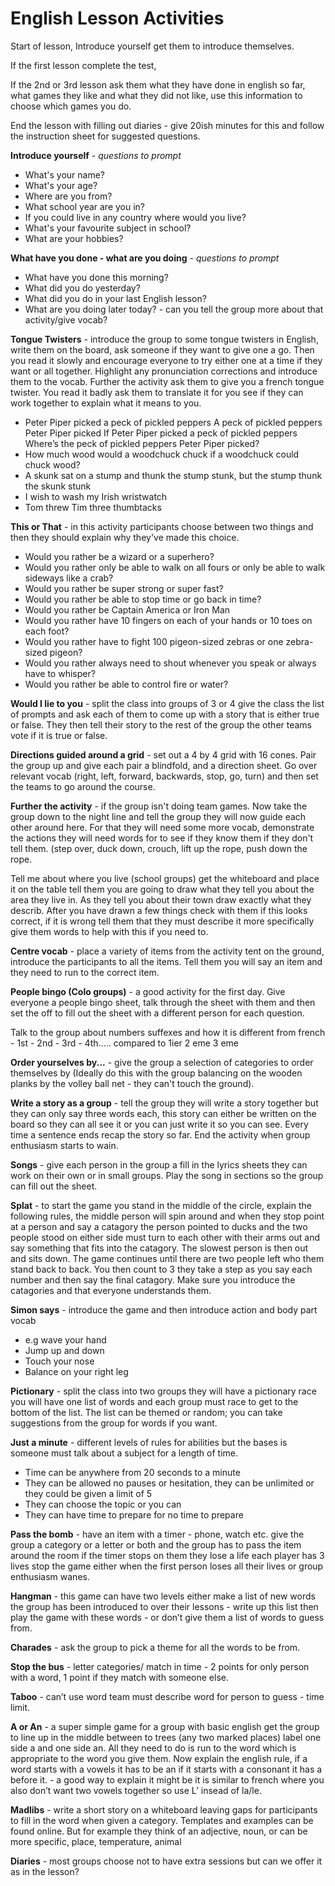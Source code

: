 # English Lesson Activities

Start of lesson, Introduce yourself get them to introduce themselves. 

If the first lesson complete the test, 

If the 2nd or 3rd lesson ask them what they have done in english so far, what games they like and what they did not like, use this information to choose which games you do. 

End the lesson with filling out diaries - give 20ish minutes for this and follow the instruction sheet for suggested questions. 

**Introduce yourself** - *questions to prompt*

- What's your name?
- What's your age?
- Where are you from? 
- What school year are you in? 
- If you could live in any country where would you live? 
- What's your favourite subject in school?
- What are your hobbies? 

**What have you done - what are you doing** - *questions to prompt*

- What have you done this morning? 
- What did you do yesterday? 
- What did you do in your last English lesson? 
- What are you doing later today? - can you tell the group more about that activity/give vocab? 

**Tongue Twisters** - introduce the group to some tongue twisters in English, write them on the board, ask someone if they want to give one a go. Then you read it slowly and encourage everyone to try either one at a time if they want or all together. Highlight any pronunciation corrections and introduce them to the vocab.
Further the activity ask them to give you a french tongue twister. You read it badly ask them to translate it for you see if they can work together to explain what it means to you.

- Peter Piper picked a peck of pickled peppers A peck of pickled peppers Peter Piper picked If Peter Piper picked a peck of pickled peppers Where’s the peck of pickled peppers Peter Piper picked?
- How much wood would a woodchuck chuck if a woodchuck could chuck wood?
- A skunk sat on a stump and thunk the stump stunk, but the stump thunk the skunk stunk
- I wish to wash my Irish wristwatch
- Tom threw Tim three thumbtacks

**This or That** - in this activity participants choose between two things and then they should explain why they've made this choice.
- Would you rather be a wizard or a superhero?
- Would you rather only be able to walk on all fours or only be able to walk sideways like a crab?
- Would you rather be super strong or super fast?
- Would you rather be able to stop time or go back in time?
- Would you rather be Captain America or Iron Man
- Would you rather have 10 fingers on each of your hands or 10 toes on each foot?
- Would you rather have to fight 100 pigeon-sized zebras or one zebra-sized pigeon?
- Would you rather always need to shout whenever you speak or always have to whisper?
- Would you rather be able to control fire or water?

**Would I lie to you** - split the class into groups of 3 or 4 give the class the list of prompts and ask each of them to come up with a story that is either true or false. They then tell their story to the rest of the group the other teams vote if it is true or false. 

**Directions guided around a grid** - set out a 4 by 4 grid with 16 cones. Pair the group up and give each pair a blindfold, and a direction sheet. Go over relevant vocab (right, left, forward, backwards, stop, go, turn) and then set the teams to go around the course.

**Further the activity** - if the group isn't doing team games. Now take the group down to the night line and tell the group they will now guide each other around here. For that they will need some more vocab, demonstrate the actions they will need words for to see if they know them if they don't tell them. (step over, duck down, crouch, lift up the rope, push down the rope.

Tell me about where you live (school groups) get the whiteboard and place it on the table tell them you are going to draw what they tell you about the area they live in. As they tell you about their town draw exactly what they describ. After you have drawn a few things check with them if this looks correct, if it is wrong tell them that they must describe it more specifically give them words to help with this if you need to. 

**Centre vocab** - place a variety of items from the activity tent on the ground, introduce the participants to all the items. Tell them you will say an item and they need to run to the correct item. 

**People bingo (Colo groups)** - a good activity for the first day. Give everyone a people bingo sheet, talk through the sheet with them and then set the off to fill out the sheet with a different person for each question. 

Talk to the group about numbers suffexes and how it is different from french - 1st - 2nd - 3rd - 4th….. compared to 1ier 2 eme 3 eme 

**Order yourselves by...** - give the group a selection of categories to order themselves by (Ideally do this with the group balancing on the wooden planks by the volley ball net - they can't touch the ground).

**Write a story as a group** - tell the group they will write a story together but they can only say three words each, this story can either be written on the board so they can all see it or you can just write it so you can see. Every time a sentence ends recap the story so far. End the activity when group enthusiasm starts to wain.

**Songs** - give each person in the group a fill in the lyrics sheets they can work on their own or in small groups. Play the song in sections so the group can fill out the sheet. 

**Splat** - to start the game you  stand in the middle of the circle, explain the following rules, the middle person will spin around and when they stop point at a person and say a catagory the person pointed to ducks and the two people stood on either side must turn to each other with their arms out and say something that fits into the catagory.  The slowest person is then out and sits down. The game continues until there are two people left who them stand back to back. You then count to 3 they take a step as you say each number and then say the final catagory. Make sure you introduce the catagories and that everyone understands them. 

**Simon says** - introduce the game and then introduce action and body part vocab 

- e.g wave your hand
- Jump up and down
- Touch your nose 
- Balance on your right leg

**Pictionary** - split the class into two groups they will have a pictionary race you will have one list of words and each group must race to get to the bottom of the list. The list can be themed or random; you can take suggestions from the group for words if you want.

**Just a minute** - different levels of rules for abilities but the bases is someone must talk about a subject for a length of time. 

- Time can be anywhere from 20 seconds to a minute
- They can be allowed no pauses or hesitation, they can be unlimited or they could be given a limit of 5 
- They can choose the topic or you can 
- They can have time to prepare for no time to prepare 

**Pass the bomb** - have an item with a timer - phone, watch etc. give the group a category or a letter or both and the group has to pass the item around the room if the timer stops on them they lose a life each player has 3 lives stop the game either when the first person loses all their lives or group enthusiasm wanes.

**Hangman** - this game can have two levels either make a list of new words the group has been introduced to over their lessons - write up this list then play the game with these words - or don’t give them a list of words to guess from.

**Charades** - ask the group to pick a theme for all the words to be from.

**Stop the bus** - letter categories/ match in time - 2 points for only person with a word, 1 point if they match with someone else. 

**Taboo** - can’t use word team must describe word for person to guess - time limit.

**A or An** - a super simple game for a group with basic english get the group to line up in the middle between to trees (any two marked places) label one side a and one side an.  All they need to do is run to the word which is appropriate to the word you give them.  Now explain the english rule, if a word starts with a vowels it has to be an if it starts with a consonant it has a before it.  - a good way to explain it might be it is similar to french where you also don’t want two vowels together so use L’ insead of la/le.

**Madlibs** - write a short story on a whiteboard leaving gaps for participants to fill in the word when given a category. Templates and examples can be found online. But for example they think of an adjective, noun, or can be more specific, place, temperature, animal 

**Diaries** - most groups choose not to have extra sessions but can we offer it as in the lesson? 

